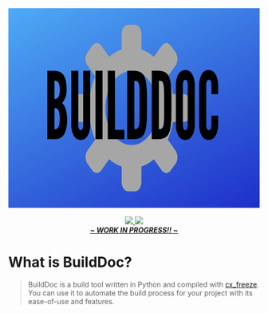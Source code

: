 <div align="center">
	<img src="./assets/builddoc-bg.png" width="700" height="400"></img>
	<p>
		<a href="https://github.com/itsamedood/BuildDoc/blob/main/LICENSE">
			<img src="https://img.shields.io/github/license/itsamedood/BuildDoc?color=blue&style=for-the-badge">
		</a>
		<a href="https://github.com/itsamedood/BuildDoc">
			<img src="https://img.shields.io/github/stars/itsamedood/BuildDoc?style=for-the-badge">
		</a>
		<br>
		<!-- Replace WIP with Download when complete. -->
		<a href="https://github.com/itsamedood/BuildDoc/releases"><b><i>~ WORK IN PROGRESS!! ~</i></b></a>
	</p>
</div>


# What is BuildDoc?
> BuildDoc is a build tool written in Python and compiled with [cx_freeze](https://pypi.org/project/cx-Freeze/). You can use it to automate the build process for your project with its ease-of-use and features.

<!-- > Example:
> ```ini
> CC="gcc"
> FLAGS="-Wall -Wextra -O2 -g"
> TARGET="bin/program"
> MAIN="src/main.c"
>
> [build]
> $CC $FLAGS -o $TARGET $MAIN
> &$TARGET
> ``` -->
